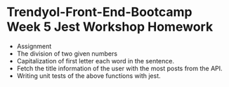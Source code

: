 # Trendyol-Front-End-Bootcamp Week 5 Jest Workshop Homework

 - Assignment
 - The division of two given numbers
 - Capitalization of first letter each word in the sentence.
 - Fetch the title information of the user with the most posts from the API.
 - Writing unit tests of the above functions with jest.
